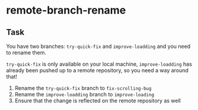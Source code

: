 # remote-branch-rename

## Task

You have two branches: `try-quick-fix` and `improve-loadding` and you need to rename them.

`try-quick-fix` is only available on your local machine, `improve-loadding` has already been pushed up to a remote repository, so you need a way around that!

1. Rename the `try-quick-fix` branch to `fix-scrolling-bug`
2. Rename the `improve-loadding` branch to `improve-loading`
3. Ensure that the change is reflected on the remote repository as well

